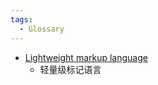 ```yaml
---
tags:
  - Glossary
---
```


- [Lightweight markup language](https://en.wikipedia.org/wiki/Lightweight_markup_language)
  - 轻量级标记语言
